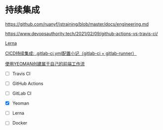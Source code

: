 # 持续集成

https://github.com/ruanyf/jstraining/blob/master/docs/engineering.md

https://www.devopsauthority.tech/2021/02/09/github-actions-vs-travis-ci/

[Lerna](https://lerna.js.org/)

[CICD持续集成: .gitlab-ci.yml配置小记（gitlab-ci + gitlab-runner）](https://segmentfault.com/a/1190000021874825)

[使用YEOMAN创建属于自己的前端工作流](https://segmentfault.com/a/1190000004896264)

- [ ] Travis CI

- [ ] GitHub Actions

- [ ] GitLab CI

- [x] Yeoman

- [ ] Lerna

- [ ] Docker